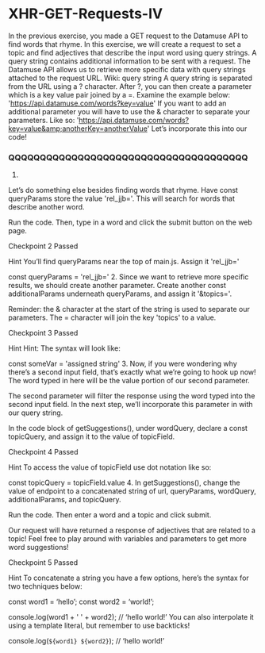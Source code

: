 # XHR-GET-Requests-IV
In the previous exercise, you made a GET request to the Datamuse API to find words that rhyme. In this exercise, we will create a request to set a topic and find adjectives that describe the input word using query strings.  A query string contains additional information to be sent with a request. The Datamuse API allows us to retrieve more specific data with query strings attached to the request URL.  Wiki: query string A query string is separated from the URL using a ? character. After ?, you can then create a parameter which is a key value pair joined by a =. Examine the example below:  'https://api.datamuse.com/words?key=value' If you want to add an additional parameter you will have to use the &amp; character to separate your parameters. Like so:  'https://api.datamuse.com/words?key=value&amp;anotherKey=anotherValue' Let’s incorporate this into our code!


### QQQQQQQQQQQQQQQQQQQQQQQQQQQQQQQQQQQQQQ


1.
Let’s do something else besides finding words that rhyme. Have const queryParams store the value 'rel_jjb='. This will search for words that describe another word.

Run the code. Then, type in a word and click the submit button on the web page.

Checkpoint 2 Passed

Hint
You’ll find queryParams near the top of main.js. Assign it 'rel_jjb='

const queryParams = 'rel_jjb='
2.
Since we want to retrieve more specific results, we should create another parameter. Create another const additionalParams underneath queryParams, and assign it '&topics='.

Reminder: the & character at the start of the string is used to separate our parameters. The = character will join the key 'topics' to a value.

Checkpoint 3 Passed

Hint
Hint: The syntax will look like:

const someVar = 'assigned string'
3.
Now, if you were wondering why there’s a second input field, that’s exactly what we’re going to hook up now! The word typed in here will be the value portion of our second parameter.

The second parameter will filter the response using the word typed into the second input field. In the next step, we’ll incorporate this parameter in with our query string.

In the code block of getSuggestions(), under wordQuery, declare a const topicQuery, and assign it to the value of topicField.

Checkpoint 4 Passed

Hint
To access the value of topicField use dot notation like so:

const topicQuery = topicField.value
4.
In getSuggestions(), change the value of endpoint to a concatenated string of url, queryParams, wordQuery, additionalParams, and topicQuery.

Run the code. Then enter a word and a topic and click submit.

Our request will have returned a response of adjectives that are related to a topic! Feel free to play around with variables and parameters to get more word suggestions!

Checkpoint 5 Passed

Hint
To concatenate a string you have a few options, here’s the syntax for two techniques below:

const word1 = ‘hello’;
const word2 = ‘world!’;
 
console.log(word1 + ' ' + word2);
// ‘hello world!’
You can also interpolate it using a template literal, but remember to use backticks!

console.log(`${word1} ${word2}`);
// ‘hello world!’
